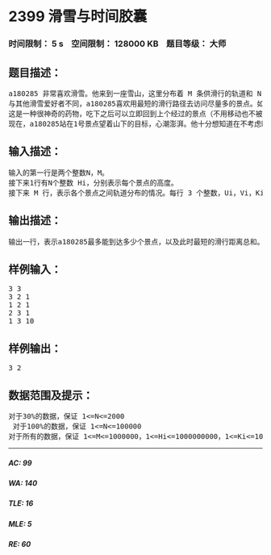 # 2399 滑雪与时间胶囊    
### 时间限制： 5 s&nbsp;&nbsp;&nbsp;&nbsp;空间限制： 128000 KB&nbsp;&nbsp;&nbsp;&nbsp;题目等级： 大师  
## 题目描述：  

<pre>
a180285 非常喜欢滑雪。他来到一座雪山，这里分布着 M 条供滑行的轨道和 N 个轨道之间的交点（同时也是景点），而且每个景点都有一编号 i（1<=i<=N）和一高度Hi。a180285能从景点i滑到景点j当且仅当存在一条 i和 j之间的边，且 i的高度不小于j。   
与其他滑雪爱好者不同，a180285喜欢用最短的滑行路径去访问尽量多的景点。如果仅仅访问一条路径上的景点，他会觉得数量太少。于是 a180285拿出了他随身携带的时间胶囊。  
这是一种很神奇的药物，吃下之后可以立即回到上个经过的景点（不用移动也不被认为是a180285 滑行的距离）。请注意，这种神奇的药物是可以连续食用的，即能够回到较长时间之前到过的景点（比如上上个经过的景点和上上上个经过的景点）。   
现在，a180285站在1号景点望着山下的目标，心潮澎湃。他十分想知道在不考虑时间胶囊消耗的情况下，以最短滑行距离滑到尽量多的景点的方案（即满足经过景点数最大的前提下使得滑行总距离最小）。你能帮他求出最短距离和景点数吗？
</pre>
  
  
## 输入描述：  

<pre>
输入的第一行是两个整数N，M。   
接下来1行有N个整数 Hi，分别表示每个景点的高度。   
接下来 M 行，表示各个景点之间轨道分布的情况。每行 3 个整数，Ui，Vi，Ki。表示编号为Ui的景点和编号为Vi的景点之间有一条长度为 Ki的轨道。
</pre>
  
  
## 输出描述：  

<pre>
输出一行，表示a180285最多能到达多少个景点，以及此时最短的滑行距离总和。
</pre>
  
  
## 样例输入：  

<pre>
3 3   
3 2 1   
1 2 1   
2 3 1   
1 3 10
</pre>
  
  
## 样例输出：  

<pre>
3 2 
</pre>
  
  
## 数据范围及提示：  

<pre>
对于30%的数据，保证 1<=N<=2000   
 对于100%的数据，保证 1<=N<=100000   
对于所有的数据，保证 1<=M<=1000000，1<=Hi<=1000000000，1<=Ki<=1000000000。
</pre>
  
  
***  

##### AC: 99  
##### WA: 140  
##### TLE: 16  
##### MLE: 5  
##### RE: 60  
